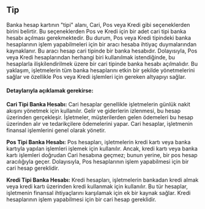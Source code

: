 
## Tip

Banka hesap kartının "tipi" alanı, Cari, Pos veya Kredi gibi seçeneklerden birini belirtir. 
Bu seçeneklerden Pos ve Kredi için bir adet cari tipi banka hesabı açılması gerekmektedir.
Bu durum, Pos veya Kredi tipindeki banka hesaplarının işlem yapabilmeleri için bir aracı hesaba ihtiyaç duymalarından kaynaklanır. 
Bu aracı hesap cari tipinde bir banka hesabıdır. 
Dolayısıyla, Pos veya Kredi hesaplarından herhangi biri kullanılmak istendiğinde, bu hesaplarla ilişkilendirilmek üzere bir cari tipinde banka hesabı açılmalıdır.
Bu yaklaşım, işletmelerin tüm banka hesaplarını etkin bir şekilde yönetmelerini sağlar ve özellikle Pos veya Kredi işlemleri için gereken altyapıyı sağlar. 

#### Detaylarıyla açıklamak gerekirse:

**Cari Tipi Banka Hesabı:**
Cari hesaplar genellikle işletmelerin günlük nakit akışını yönetmek için kullanılır. 
Gelir ve giderlerin izlenmesi, bu hesap üzerinden gerçekleşir. 
İşletmeler, müşterilerden gelen ödemeleri bu hesap üzerinden alır ve tedarikçilere ödemelerini yapar. 
Cari hesaplar, işletmenin finansal işlemlerini genel olarak yönetir.

**Pos Tipi Banka Hesabı:**
Pos hesapları, işletmelerin kredi kartı veya banka kartıyla yapılan işlemleri işlemek için kullanılır. 
Ancak, kredi kartı veya banka kartı işlemleri doğrudan Cari hesabına geçmez; bunun yerine, bir pos hesap aracılığıyla geçer. 
Dolayısıyla, Pos hesaplarının işlem yapabilmesi için bir cari hesap gereklidir.

**Kredi Tipi Banka Hesabı:**
Kredi hesapları, işletmelerin bankadan kredi almak veya kredi kartı üzerinden kredi kullanmak için kullanılır. 
Bu tür hesaplar, işletmenin finansal ihtiyaçlarını karşılamak için ek bir kaynak sağlar. 
Kredi hesaplarının işlem yapabilmesi için bir cari hesap gereklidir.
